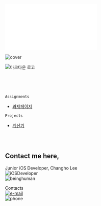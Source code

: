 ![cover](../cover.pdf)
<p><img src="https://github.com/EdCLee/Ed_komptability/blob/master/cover.pdf" alt="cover"></p>
<p><img src="https://raw.github.com/dcurtis/markdown-mark/master/png/208x128.png" alt="마크다운 로고"></p>

<br>
<br>
<br>

`Assignments`
  - [과제페이지](https://github.com/EdCLee/Ed_komptability/tree/master/assignments)

`Projects`
  - [계산기](https://github.com/EdCLee/Ed_komptability/blob/master/projects/01%20Calculator/Calculator/ViewController.swift)

<br>
<br>

## Contact me here,
Junior iOS Developer, Changho Lee
<br>
![iOSDeveloper](https://img.shields.io/badge/iOS--Developer-60%-yellow.svg)
<br>
![beinghuman](https://img.shields.io/badge/being--human-80%-green.svg)
<br>

Contacts
<br>
[![e-mail](https://img.shields.io/badge/email-llacovoc@gmail.com-blue.svg)](mailto:llacovoc@gmail.com)
<br>
![phone](https://img.shields.io/badge/phone-+82--10--2173--4717-blue.svg)
